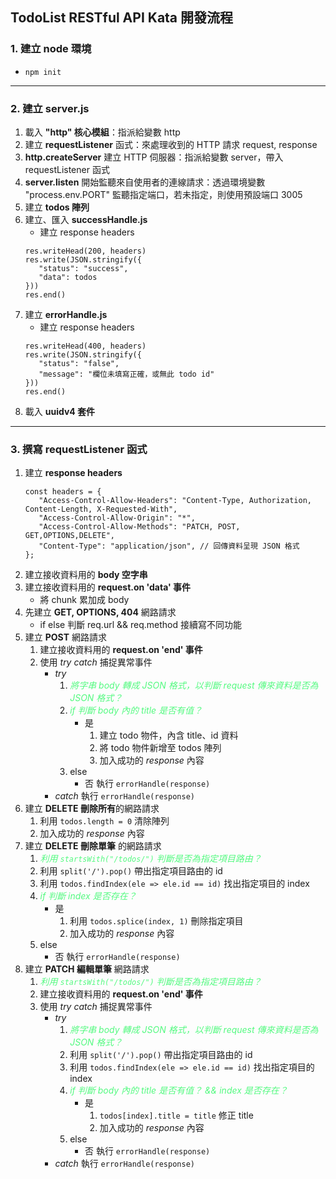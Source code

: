 ## TodoList RESTful API Kata 開發流程

### 1. 建立 node 環境
   - `npm init`

---
### 2. 建立 server.js
   1. 載入 **"http" 核心模組**：指派給變數 http
   3. 建立 **requestListener** 函式：來處理收到的 HTTP 請求 request, response
   2. **http.createServer** 建立 HTTP 伺服器：指派給變數 server，帶入 requestListener 函式
   4. **server.listen** 開始監聽來自使用者的連線請求：透過環境變數 "process.env.PORT" 監聽指定端口，若未指定，則使用預設端口 3005
   5. 建立 **todos 陣列**
   6. 建立、匯入 **successHandle.js**   
      - 建立 response headers
      ```
      res.writeHead(200, headers)
      res.write(JSON.stringify({
         "status": "success",
         "data": todos
      }))
      res.end()
      ```
   7. 建立 **errorHandle.js**
      - 建立 response headers
      ```
      res.writeHead(400, headers)
      res.write(JSON.stringify({
         "status": "false",
         "message": "欄位未填寫正確，或無此 todo id"
      }))
      res.end()
      ```
   8. 載入 **uuidv4 套件**

---
### 3. 撰寫 requestListener 函式
   1. 建立 **response headers**
      ```
      const headers = {
         "Access-Control-Allow-Headers": "Content-Type, Authorization, Content-Length, X-Requested-With",
         "Access-Control-Allow-Origin": "*",
         "Access-Control-Allow-Methods": "PATCH, POST, GET,OPTIONS,DELETE",
         "Content-Type": "application/json", // 回傳資料呈現 JSON 格式
      };
      ```
   2. 建立接收資料用的 **body 空字串**
   3. 建立接收資料用的 **request.on 'data' 事件**
      - 將 chunk 累加成 body
   4. 先建立 **GET, OPTIONS, 404** 網路請求
      - if else 判斷 req.url && req.method 接續寫不同功能
   5. 建立 **POST** 網路請求
      1. 建立接收資料用的 **request.on 'end' 事件**
      2. 使用 *try catch* 捕捉異常事件
         - _*try*_
            1. *<span style="color:#54FA80">將字串 body 轉成 JSON 格式，以判斷 request 傳來資料是否為 JSON 格式？</span>*
            2. *<span style="color:#54FA80">if 判斷 body 內的 title 是否有值？</span>*
               - 是
                  1. 建立 todo 物件，內含 title、id 資料
                  2. 將 todo 物件新增至 todos 陣列
                  3. 加入成功的 *response* 內容
            3. else
               - 否
                  執行 `errorHandle(response)`
         - _*catch*_
            執行 `errorHandle(response)`
   6. 建立 **DELETE 刪除所有**的網路請求
      1. 利用 `todos.length = 0` 清除陣列
      2. 加入成功的 *response* 內容
   7. 建立 **DELETE 刪除單筆** 的網路請求
      1. *<span style="color:#54FA80">利用 `startsWith("/todos/")` 判斷是否為指定項目路由？</span>*
      2. 利用 `split('/').pop()` 帶出指定項目路由的 id
      3. 利用 `todos.findIndex(ele => ele.id == id)` 找出指定項目的 index
      4. *<span style="color:#54FA80">if 判斷 index 是否存在？</span>*
         - 是
            1. 利用 `todos.splice(index, 1)` 刪除指定項目
            2. 加入成功的 *response* 內容
      5. else
         - 否
            執行 `errorHandle(response)`
   8. 建立 **PATCH 編輯單筆** 網路請求
      1. *<span style="color:#54FA80">利用 `startsWith("/todos/")` 判斷是否為指定項目路由？</span>*
      2. 建立接收資料用的 **request.on 'end' 事件**
      3. 使用 *try catch* 捕捉異常事件
         - _*try*_
            1. *<span style="color:#54FA80">將字串 body 轉成 JSON 格式，以判斷 request 傳來資料是否為 JSON 格式？</span>*
            2. 利用 `split('/').pop()` 帶出指定項目路由的 id
            3. 利用 `todos.findIndex(ele => ele.id == id)` 找出指定項目的 index
            4. *<span style="color:#54FA80">if 判斷 body 內的 title 是否有值？ && index 是否存在？</span>*
               - 是
                  1. `todos[index].title = title` 修正 title
                  2. 加入成功的 *response* 內容
            5. else
               - 否
                  執行 `errorHandle(response)`
         - _*catch*_
            執行 `errorHandle(response)`
